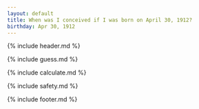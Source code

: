 ```yaml
---
layout: default
title: When was I conceived if I was born on April 30, 1912?
birthday: Apr 30, 1912
---
```


{% include header.md %}

{% include guess.md %}

{% include calculate.md %}

{% include safety.md %}

{% include footer.md %}



